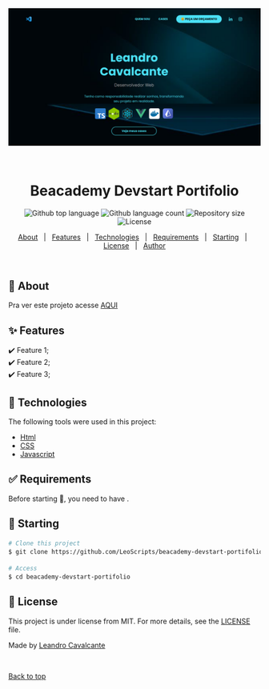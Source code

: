 <div align="center" id="top"> 
  <img src="./assets/img/preview-portifolio.png" alt="Beacademy Devstart Portifolio" />

  &#xa0;

  <!-- <a href="https://beacademydevstartportifolio.netlify.app">Demo</a> -->
</div>

<h1 align="center">Beacademy Devstart Portifolio</h1>

<p align="center">
  <img alt="Github top language" src="https://img.shields.io/github/languages/top/LeoScripts/beacademy-devstart-portifolio?color=56BEB8">

  <img alt="Github language count" src="https://img.shields.io/github/languages/count/LeoScripts/beacademy-devstart-portifolio?color=56BEB8">

  <img alt="Repository size" src="https://img.shields.io/github/repo-size/LeoScripts/beacademy-devstart-portifolio?color=56BEB8">

  <img alt="License" src="https://img.shields.io/github/license/LeoScripts/beacademy-devstart-portifolio?color=56BEB8">

  <!-- <img alt="Github issues" src="https://img.shields.io/github/issues/LeoScripts/beacademy-devstart-portifolio?color=56BEB8" /> -->

  <!-- <img alt="Github forks" src="https://img.shields.io/github/forks/LeoScripts/beacademy-devstart-portifolio?color=56BEB8" /> -->

  <!-- <img alt="Github stars" src="https://img.shields.io/github/stars/LeoScripts/beacademy-devstart-portifolio?color=56BEB8" /> -->
</p>

<!-- Status -->

<!-- <h4 align="center"> 
	🚧  Beacademy Devstart Portifolio 🚀 Under construction...  🚧
</h4> 

<hr> -->

<p align="center">
  <a href="#dart-about">About</a> &#xa0; | &#xa0; 
  <a href="#sparkles-features">Features</a> &#xa0; | &#xa0;
  <a href="#rocket-technologies">Technologies</a> &#xa0; | &#xa0;
  <a href="#white_check_mark-requirements">Requirements</a> &#xa0; | &#xa0;
  <a href="#checkered_flag-starting">Starting</a> &#xa0; | &#xa0;
  <a href="#memo-license">License</a> &#xa0; | &#xa0;
  <a href="https://github.com/LeoScripts" target="_blank">Author</a>
</p>

<br>

## :dart: About ##

Pra ver este projeto acesse <a target="_blank" href="https://endearing-tulumba-0ba2bf.netlify.app/">AQUI</a>

## :sparkles: Features ##

:heavy_check_mark: Feature 1;\
:heavy_check_mark: Feature 2;\
:heavy_check_mark: Feature 3;

## :rocket: Technologies ##

The following tools were used in this project:

- [Html](http)
- [CSS](http)
- [Javascript](http)


## :white_check_mark: Requirements ##

Before starting :checkered_flag:, you need to have .

## :checkered_flag: Starting ##

```bash
# Clone this project
$ git clone https://github.com/LeoScripts/beacademy-devstart-portifolio

# Access
$ cd beacademy-devstart-portifolio

```

## :memo: License ##

This project is under license from MIT. For more details, see the [LICENSE](LICENSE.md) file.


Made by <a href="https://github.com/LeoScripts" target="_blank">Leandro Cavalcante</a>

&#xa0;

<a href="#top">Back to top</a>
